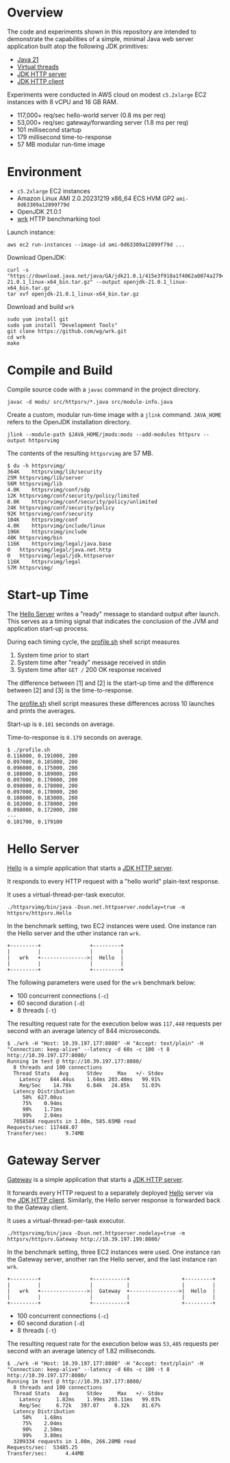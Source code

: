 # Overview

The code and experiments shown in this repository are intended to 
demonstrate the capabilities of a simple, minimal Java 
web server application built atop the following JDK primitives:

* [Java 21](https://openjdk.org/projects/jdk/21/)
* [Virtual threads](https://openjdk.org/jeps/444)
* [JDK HTTP server](https://docs.oracle.com/en/java/javase/21/docs/api/jdk.httpserver/com/sun/net/httpserver/HttpServer.html)
* [JDK HTTP client](https://docs.oracle.com/en/java/javase/21/docs/api/java.net.http/java/net/http/HttpClient.html)

Experiments were conducted in AWS cloud on modest `c5.2xlarge`
EC2 instances with 8 vCPU and 16 GB RAM. 

* 117,000+ req/sec hello-world server (0.8 ms per req)
* 53,000+ req/sec gateway/forwarding server (1.8 ms per req) 
* 101 millisecond startup
* 179 millisecond time-to-response
* 57 MB modular run-time image

# Environment

* `c5.2xlarge` EC2 instances
* Amazon Linux AMI 2.0.20231219 x86_64 ECS HVM GP2 `ami-0d63309a12899f79d` 
* OpenJDK 21.0.1
* [wrk](https://github.com/wg/wrk) HTTP benchmarking tool

Launch instance:
```
aws ec2 run-instances --image-id ami-0d63309a12899f79d ...
```

Download OpenJDK:
```
curl -s "https://download.java.net/java/GA/jdk21.0.1/415e3f918a1f4062a0074a2794853d0d/12/GPL/openjdk-21.0.1_linux-x64_bin.tar.gz" --output openjdk-21.0.1_linux-x64_bin.tar.gz
tar xvf openjdk-21.0.1_linux-x64_bin.tar.gz
```

Download and build `wrk`
```
sudo yum install git
sudo yum install "Development Tools"
git clone https://github.com/wg/wrk.git
cd wrk
make
```

# Compile and Build

Compile source code with a `javac` command in the project directory.

```
javac -d mods/ src/httpsrv/*.java src/module-info.java
```

Create a custom, modular run-time image with a `jlink` command.
`JAVA_HOME` refers to the OpenJDK installation directory.

```
jlink --module-path $JAVA_HOME/jmods:mods --add-modules httpsrv --output httpsrvimg
```

The contents of the resulting `httpsrvimg` are 57 MB.

```
$ du -h httpsrvimg/
364K	httpsrvimg/lib/security
25M	httpsrvimg/lib/server
56M	httpsrvimg/lib
4.0K	httpsrvimg/conf/sdp
12K	httpsrvimg/conf/security/policy/limited
8.0K	httpsrvimg/conf/security/policy/unlimited
24K	httpsrvimg/conf/security/policy
92K	httpsrvimg/conf/security
104K	httpsrvimg/conf
4.0K	httpsrvimg/include/linux
196K	httpsrvimg/include
48K	httpsrvimg/bin
116K	httpsrvimg/legal/java.base
0	httpsrvimg/legal/java.net.http
0	httpsrvimg/legal/jdk.httpserver
116K	httpsrvimg/legal
57M	httpsrvimg/
```

# Start-up Time

The [Hello Server](src/httpsrv/Hello.java) writes a "ready" message to standard output
after launch. This serves as a timing signal that indicates the conclusion of the JVM
and application start-up process.

During each timing cycle, the [profile.sh](profile.sh) shell script measures

1. System time prior to start
2. System time after "ready" message received in stdin
3. System time after `GET /` 200 OK response received

The difference between [1] and [2] is the start-up time and
the difference between [2] and [3] is the time-to-response.

The [profile.sh](profile.sh) shell script measures these differences
across 10 launches and prints the averages.

Start-up is `0.101` seconds on average.

Time-to-response is `0.179` seconds on average.

```
$ ./profile.sh 
0.116000, 0.191000, 200
0.097000, 0.185000, 200
0.096000, 0.175000, 200
0.108000, 0.189000, 200
0.097000, 0.170000, 200
0.098000, 0.178000, 200
0.097000, 0.170000, 200
0.108000, 0.183000, 200
0.102000, 0.178000, 200
0.098000, 0.172000, 200
---
0.101700, 0.179100
```

# Hello Server

[Hello](src/httpsrv/Hello.java) is a simple application that
starts a [JDK HTTP server](https://docs.oracle.com/en/java/javase/21/docs/api/jdk.httpserver/com/sun/net/httpserver/HttpServer.html).

It responds to every HTTP request with a "hello world" plain-text response. 

It uses a virtual-thread-per-task executor.

```
./httpsrvimg/bin/java -Dsun.net.httpserver.nodelay=true -m httpsrv/httpsrv.Hello
```

In the benchmark setting, two EC2 instances were used.
One instance ran the Hello server and the other instance ran `wrk`.

```
+---------+                +---------+
|         |                |         |
|   wrk   +--------------->|  Hello  |
|         |                |         |
+---------+                +---------+
```

The following parameters were used for the `wrk` benchmark below:

* 100 concurrent connections (`-c`)
* 60 second duration (`-d`)
* 8 threads (`-t`)

The resulting request rate for the execution below was
`117,448` requests per second with an average latency of 844 microseconds.  

```
$ ./wrk -H "Host: 10.39.197.177:8080" -H "Accept: text/plain" -H "Connection: keep-alive" --latency -d 60s -c 100 -t 8 http://10.39.197.177:8080/
Running 1m test @ http://10.39.197.177:8080/
  8 threads and 100 connections
  Thread Stats   Avg      Stdev     Max   +/- Stdev
    Latency   844.44us    1.64ms 203.40ms   99.91%
    Req/Sec    14.78k     6.84k   24.85k    51.03%
  Latency Distribution
     50%  627.00us
     75%    0.94ms
     90%    1.71ms
     99%    2.04ms
  7058584 requests in 1.00m, 585.65MB read
Requests/sec: 117448.07
Transfer/sec:      9.74MB
```

# Gateway Server

[Gateway](src/httpsrv/Gateway.java) is a simple application that
starts a [JDK HTTP server](https://docs.oracle.com/en/java/javase/21/docs/api/jdk.httpserver/com/sun/net/httpserver/HttpServer.html).

It forwards every HTTP request to a separately deployed [Hello](src/httpsrv/Hello.java) server
via the [JDK HTTP client](https://docs.oracle.com/en/java/javase/21/docs/api/java.net.http/java/net/http/HttpClient.html).
Similarly, the Hello server response is forwarded back to the Gateway client. 

It uses a virtual-thread-per-task executor.


```
./httpsrvimg/bin/java -Dsun.net.httpserver.nodelay=true -m httpsrv/httpsrv.Gateway http://10.39.197.199:8080/ 
```

In the benchmark setting, three EC2 instances were used.
One instance ran the Gateway server, another ran the Hello server, and the last instance ran `wrk`.

```
+---------+                +-----------+                 +---------+
|         |                |           |                 |         |
|   wrk   +--------------->|  Gateway  +---------------->|  Hello  |
|         |                |           |                 |         |
+---------+                +-----------+                 +---------+
```

* 100 concurrent connections (`-c`)
* 60 second duration (`-d`)
* 8 threads (`-t`)

The resulting request rate for the execution below was
`53,485` requests per second with an average latency of 1.82 milliseconds.

```
$ ./wrk -H "Host: 10.39.197.177:8080" -H "Accept: text/plain" -H "Connection: keep-alive" --latency -d 60s -c 100 -t 8 http://10.39.197.177:8080/
Running 1m test @ http://10.39.197.177:8080/
  8 threads and 100 connections
  Thread Stats   Avg      Stdev     Max   +/- Stdev
    Latency     1.82ms    1.99ms 203.11ms   99.03%
    Req/Sec     6.72k   397.07     8.32k    81.67%
  Latency Distribution
     50%    1.68ms
     75%    2.04ms
     90%    2.50ms
     99%    3.80ms
  3209334 requests in 1.00m, 266.28MB read
Requests/sec:  53485.25
Transfer/sec:      4.44MB
```